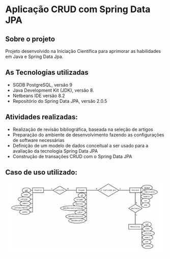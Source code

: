 # Aplicação CRUD com Spring Data JPA 
<h2>Sobre o projeto</h2>
<p>Projeto desenvolvido na Iniciação Científica para aprimorar as habilidades em Java e Spring Data Jpa.</p>
<h2>As Tecnologias utilizadas</h2>
<ul>
<li>SGDB PostgreSQL, versão 9</li>
<li>Java Development Kit (JDK), versão 8.</li>
<li>Netbeans IDE versão 8.2</li>
<li>Repositório do Spring Data JPA, versão 2.0.5</li>

</ul>
<h2>Atividades realizadas:</h2>
<ul>
<li>Realização de revisão bibliográfica, baseada na seleção de artigos</li>
<li>Preparação do ambiente de desenvolvimento fazendo as configurações de software necessárias</li>
<li>Definição de um modelo de dados conceitual a ser usado para a avaliação da tecnologia Spring Data JPA</li>
<li>Construção de transações CRUD com o Spring Data JPA</li>
</ul>
<h2>Caso de uso utilizado:</h2>
<p align="center"><img src="https://github.com/LuandaRezende/ic-spring-data-jpa/blob/master/src/main/resources/modelo-caso-de-uso.JPG"></p>



